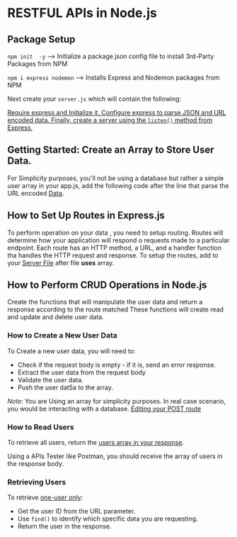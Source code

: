# RESTFUL APIs in Node.js

## Package Setup

`npm init  -y` --> Initialize a package.json config file to install 3rd-Party Packages from NPM

`npm i express nodemon` --> Installs Express and Nodemon packages from NPM

Next create your `server.js` which will contain the following:

[Require express and Initialize it. Configure express to parse JSON and URL encoded data. Finally, create a server using the `listen()` method from Express.](./server.js#L1-L13)

## Getting Started: Create an Array to Store User Data.

For Simplicity purposes, you'll not be using a database but rather a simple user array in your app.js, add the following code after the line that parse the URL encoded [Data](./app.js).

## How to Set Up Routes in Express.js

To perform operation on your data , you need to setup routing. Routes will determine how your application will respond o requests made to a particular endpoint. Each route has an HTTP method, a URL, and a handler function tha handles the HTTP request and response. To setup the routes, add to your [Server File](./server.js#L15-L33) after file **uses** array.

## How to Perform CRUD Operations in Node.js

Create the functions that will manipulate the user data and return a response according to the route matched These functions will create read and update and delete user data.

### How to Create a New User Data

To Create a new user data, you will need to:

* Check if the request body is empty - if it is, send an error response.
* Extract the user data from the request body
* Validate the user data.
* Push the user dat5a to the array.

_Note_:  You are Using an array for simplicity purposes. In real case scenario, you would be interacting with a database.
[Editing your POST route](./server.js#L-35-L65)

### How to Read Users

To retrieve all users, return the [users array in your response](./server.js#L-67-L78).

Using a APIs Tester like Postman, you should receive the array of users in the response body.

### Retrieving Users

To retrieve [one-user only](./server.js#L-80-L-99):

* Get the user ID from the URL parameter.
* Use `find()` to identify which specific data you are requesting.
* Return the user in the response.




























































































































